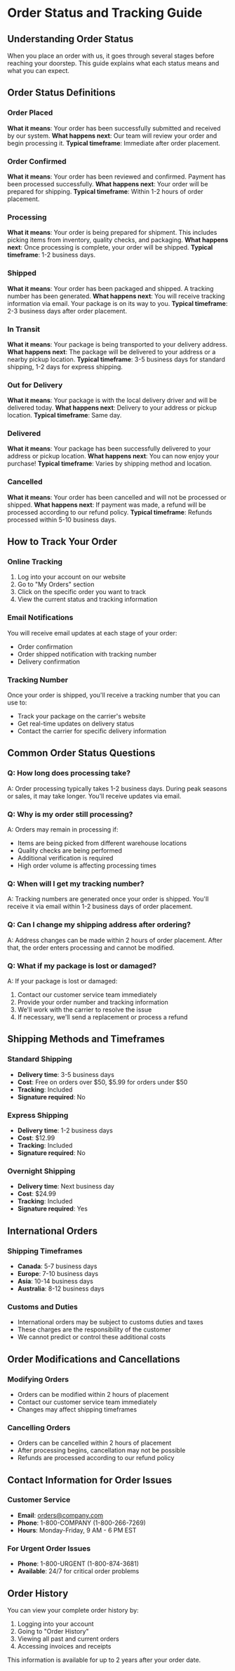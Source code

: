 # Order Status and Tracking Guide

## Understanding Order Status

When you place an order with us, it goes through several stages before reaching your doorstep. This guide explains what each status means and what you can expect.

## Order Status Definitions

### Order Placed
**What it means**: Your order has been successfully submitted and received by our system.
**What happens next**: Our team will review your order and begin processing it.
**Typical timeframe**: Immediate after order placement.

### Order Confirmed
**What it means**: Your order has been reviewed and confirmed. Payment has been processed successfully.
**What happens next**: Your order will be prepared for shipping.
**Typical timeframe**: Within 1-2 hours of order placement.

### Processing
**What it means**: Your order is being prepared for shipment. This includes picking items from inventory, quality checks, and packaging.
**What happens next**: Once processing is complete, your order will be shipped.
**Typical timeframe**: 1-2 business days.

### Shipped
**What it means**: Your order has been packaged and shipped. A tracking number has been generated.
**What happens next**: You will receive tracking information via email. Your package is on its way to you.
**Typical timeframe**: 2-3 business days after order placement.

### In Transit
**What it means**: Your package is being transported to your delivery address.
**What happens next**: The package will be delivered to your address or a nearby pickup location.
**Typical timeframe**: 3-5 business days for standard shipping, 1-2 days for express shipping.

### Out for Delivery
**What it means**: Your package is with the local delivery driver and will be delivered today.
**What happens next**: Delivery to your address or pickup location.
**Typical timeframe**: Same day.

### Delivered
**What it means**: Your package has been successfully delivered to your address or pickup location.
**What happens next**: You can now enjoy your purchase!
**Typical timeframe**: Varies by shipping method and location.

### Cancelled
**What it means**: Your order has been cancelled and will not be processed or shipped.
**What happens next**: If payment was made, a refund will be processed according to our refund policy.
**Typical timeframe**: Refunds processed within 5-10 business days.

## How to Track Your Order

### Online Tracking
1. Log into your account on our website
2. Go to "My Orders" section
3. Click on the specific order you want to track
4. View the current status and tracking information

### Email Notifications
You will receive email updates at each stage of your order:
- Order confirmation
- Order shipped notification with tracking number
- Delivery confirmation

### Tracking Number
Once your order is shipped, you'll receive a tracking number that you can use to:
- Track your package on the carrier's website
- Get real-time updates on delivery status
- Contact the carrier for specific delivery information

## Common Order Status Questions

### Q: How long does processing take?
A: Order processing typically takes 1-2 business days. During peak seasons or sales, it may take longer. You'll receive updates via email.

### Q: Why is my order still processing?
A: Orders may remain in processing if:
- Items are being picked from different warehouse locations
- Quality checks are being performed
- Additional verification is required
- High order volume is affecting processing times

### Q: When will I get my tracking number?
A: Tracking numbers are generated once your order is shipped. You'll receive it via email within 1-2 business days of order placement.

### Q: Can I change my shipping address after ordering?
A: Address changes can be made within 2 hours of order placement. After that, the order enters processing and cannot be modified.

### Q: What if my package is lost or damaged?
A: If your package is lost or damaged:
1. Contact our customer service team immediately
2. Provide your order number and tracking information
3. We'll work with the carrier to resolve the issue
4. If necessary, we'll send a replacement or process a refund

## Shipping Methods and Timeframes

### Standard Shipping
- **Delivery time**: 3-5 business days
- **Cost**: Free on orders over $50, $5.99 for orders under $50
- **Tracking**: Included
- **Signature required**: No

### Express Shipping
- **Delivery time**: 1-2 business days
- **Cost**: $12.99
- **Tracking**: Included
- **Signature required**: No

### Overnight Shipping
- **Delivery time**: Next business day
- **Cost**: $24.99
- **Tracking**: Included
- **Signature required**: Yes

## International Orders

### Shipping Timeframes
- **Canada**: 5-7 business days
- **Europe**: 7-10 business days
- **Asia**: 10-14 business days
- **Australia**: 8-12 business days

### Customs and Duties
- International orders may be subject to customs duties and taxes
- These charges are the responsibility of the customer
- We cannot predict or control these additional costs

## Order Modifications and Cancellations

### Modifying Orders
- Orders can be modified within 2 hours of placement
- Contact our customer service team immediately
- Changes may affect shipping timeframes

### Cancelling Orders
- Orders can be cancelled within 2 hours of placement
- After processing begins, cancellation may not be possible
- Refunds are processed according to our refund policy

## Contact Information for Order Issues

### Customer Service
- **Email**: orders@company.com
- **Phone**: 1-800-COMPANY (1-800-266-7269)
- **Hours**: Monday-Friday, 9 AM - 6 PM EST

### For Urgent Order Issues
- **Phone**: 1-800-URGENT (1-800-874-3681)
- **Available**: 24/7 for critical order problems

## Order History

You can view your complete order history by:
1. Logging into your account
2. Going to "Order History"
3. Viewing all past and current orders
4. Accessing invoices and receipts

This information is available for up to 2 years after your order date. 